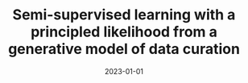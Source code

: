---
title: "Semi-supervised learning with a principled likelihood from a generative model of data curation"
collection: publications
category: ml
permalink: /publication/2023-01-01-semi-supervised
excerpt: 'This paper presents a principled approach to semi-supervised learning based on a generative model of data curation.'
date: 2023-01-01
venue: 'ICLR'
citation: 'Ganev S, Aitchison L. (2023). &quot;Semi-supervised learning with a principled likelihood from a generative model of data curation.&quot; <i>ICLR</i>.'
--- 